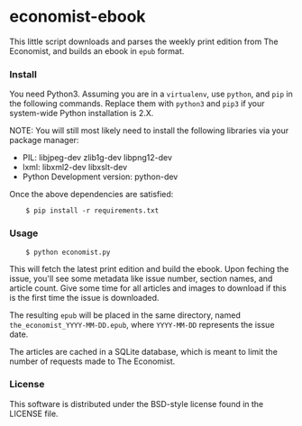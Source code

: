# economist-ebook

This little script downloads and parses the weekly print edition from The Economist, and builds an ebook in `epub` format.


### Install

You need Python3. Assuming you are in a `virtualenv`, use `python`, and `pip` in the following commands. Replace them with `python3` and `pip3` if your system-wide Python installation is 2.X.

NOTE: You will still most likely need to install the following libraries via your package manager:

* PIL: libjpeg-dev zlib1g-dev libpng12-dev
* lxml: libxml2-dev libxslt-dev
* Python Development version: python-dev

Once the above dependencies are satisfied:

        $ pip install -r requirements.txt


### Usage

        $ python economist.py

This will fetch the latest print edition and build the ebook. Upon feching the issue, you'll see some metadata like issue number, section names, and article count. Give some time for all articles and images to download if this is the first time the issue is downloaded.

The resulting `epub` will be placed in the same directory, named `the_economist_YYYY-MM-DD.epub`, where `YYYY-MM-DD` represents the issue date.

The articles are cached in a SQLite database, which is meant to limit the number of requests made to The Economist.

### License

This software is distributed under the BSD-style license found in the LICENSE file.
